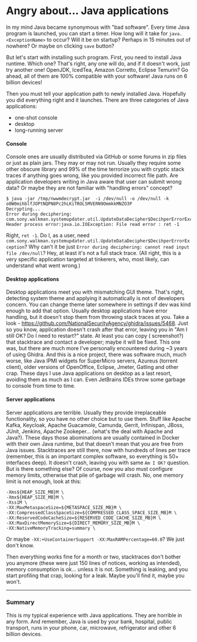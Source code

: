 Angry about... Java applications
================================

In my mind Java became synonymous with "bad software". Every time Java program is launched, you can start a timer. How
long will it take for `java.<ExceptionName>` to occur? Will it be on startup? Perhaps in 15 minutes out of nowhere? Or
maybe on clicking `save` button?

But let's start with installing such program. First, you need to install Java runtime. Which one? That's right, any one
will do, and if it doesn't work, just try another one! OpenJDK, IcedTea, Amazon Corretto, Eclipse Temurin? Go ahead, all
of them are 100% compatible with your software! Java runs on 6 billion devices!

Then you must tell your application path to newly installed Java. Hopefully you did everything right and it launches.
There are three categories of Java applications:

- one-shot console
- desktop
- long-running server

#### Console

Console ones are usually distributed via GitHub or some forums in zip files or just as plain jars. They may or may not
run. Usually they require some other obscure library and 99% of the time terrorize you with cryptic stack traces if
anything goes wrong, like you provided incorrect file path. Are application developers writing in Java aware that user
can submit wrong data? Or maybe they are not familiar with "handling errors" concept?

```shell
$ java -jar /tmp/nwwmdecrypt.jar  -i /dev/null -o /dev/null -k o0W0mihblfJOPtNQPN8Pc2hLKiTROL5MVERN9OmmkkMNZO3P
Decrypting...
Error during deciphering: com.sony.walkman.systemupdater.util.UpdateDataDecipher$DecihperErrorException: Header process error:java.io.IOException: File read error : ret -1
```

Right, `ret -1`. Do I, as a user, need `com.sony.walkman.systemupdater.util.UpdateDataDecipher$DecihperErrorException`?
Why can't it be just `Error during deciphering: cannot read input file /dev/null`? Hey, at least it's not a full stack
trace. (All right, this is a very specific application targeted at tinkerers, who, most likely, can understand what went
wrong.)

#### Desktop applications

Desktop applications meet you with mismatching GUI theme. That's right, detecting system theme and applying it
automatically is not of developers concern. You can change theme later somewhere in settings if dev was kind enough to
add that option. Usually desktop applications have error handling, but it doesn't stop them from throwing stack traces
at you. Take a look - https://github.com/NationalSecurityAgency/ghidra/issues/5468. Just so you know, application
doesn't crash after that error, leaving you in "Am I still OK? Do I need to restart?" state. At least you can copy (
screenshot?) that stacktrace and contact a developer; maybe it will be fixed. This one was, but there are much more I've
personally encountered during ~3 years of using Ghidra. And this is a nice project, there was software much, much worse,
like Java IPMI widgets for SuperMicro servers, Azureus (torrent client), older versions of OpenOffice, Eclipse, Jmeter,
Gatling and other crap. These days I use Java applications on desktop as a last resort, avoiding them as much as I can.
Even JetBrains IDEs throw some garbage to console from time to time.

#### Server applications

Server applications are terrible. Usually they provide irreplaceable functionality, so you have no other choice but to
use them. Stuff like Apache Kafka, Keycloak, Apache Guacamole, Camunda, Gerrit, Infinispan, JBoss, JUnit, Jenkins,
Apache Zookeper... (what's the deal with Apache and Java?). These days those abominations are usually contained in
Docker with their own Java runtime, but that doesn't mean that you are free from Java issues. Stacktraces are still
there, now with hundreds of lines per trace (remember, this is an important complex software, so everything is 50+
interfaces deep). It doesn't crash, leaving you with same `Am I OK?` question. But is there something else? Of course,
now you also must configure memory limits, otherwise that pile of garbage will crash. No, one memory limit is not
enough, look at this:

```shell
-Xms${HEAP_SIZE_MB}M \
-Xmx${HEAP_SIZE_MB}M \
-Xss1M \
-XX:MaxMetaspaceSize=${METASPACE_SIZE_MB}M \
-XX:CompressedClassSpaceSize=${COMPRESSED_CLASS_SPACE_SIZE_MB}M \
-XX:ReservedCodeCacheSize=${RESERVED_CODE_CACHE_SIZE_MB}M \
-XX:MaxDirectMemorySize=${DIRECT_MEMORY_SIZE_MB}M \
-XX:NativeMemoryTracking=summary \
```

Or maybe `-XX:+UseContainerSupport -XX:MaxRAMPercentage=60.0`? We just don't know.

Then everything works fine for a month or two, stacktraces don't bother you anymore (these were just 150 lines of
notices, working as intended), memory consumption is ok... unless it is not. Something is leaking, and you start
profiling that crap, looking for a leak. Maybe you'll find it, maybe you won't.

---

### Summary

This is my typical experience with Java applications. They are horrible in any form. And remember, Java is used by your
bank, hospital, public transport, runs in your phone, car, microwave, refrigerator and other 6 billion devices.